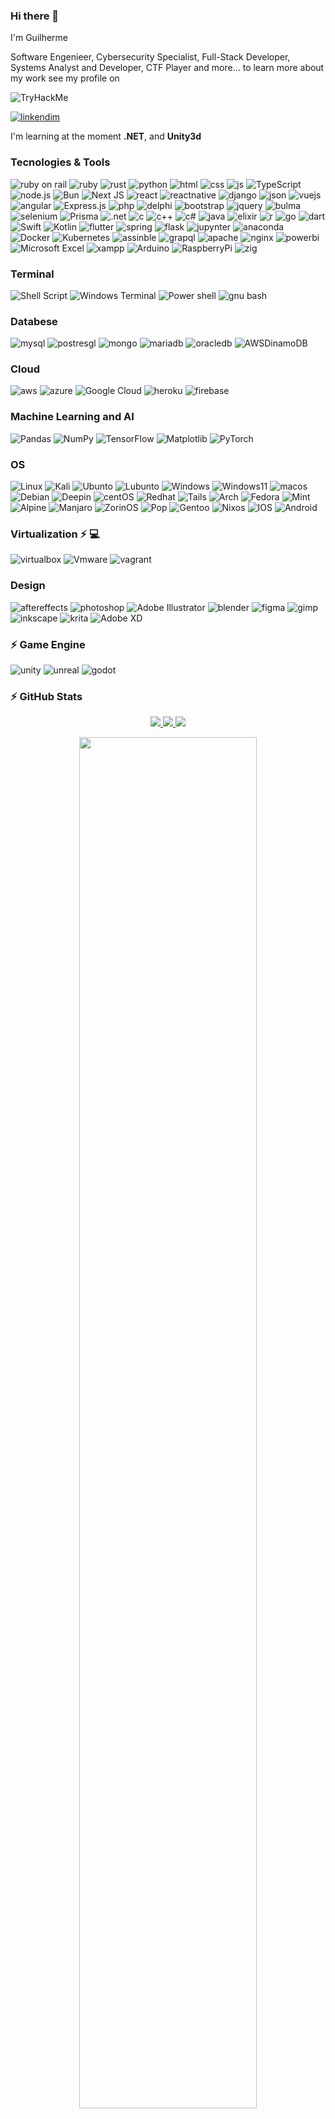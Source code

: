 
### Hi there 👋 
I'm Guilherme 

Software Engenieer, Cybersecurity Specialist, Full-Stack Developer, Systems Analyst and Developer, CTF Player and more... to learn more about my work see my profile on 

<img src="https://tryhackme-badges.s3.amazonaws.com/guisobralmartins.png" alt="TryHackMe">

[![linkendim](https://img.shields.io/badge/LinkedIn-0077B5?style=for-the-badge&logo=linkedin&logoColor=white)](https://www.linkedin.com/in/guilherme-sobral-martins/)
<!--
<div class="badge-base LI-profile-badge" data-locale="pt_BR" data-size="medium" data-theme="dark" data-type="VERTICAL" data-vanity="guilherme-sobral-martins" data-version="v1"><a class="badge-base__link LI-simple-link" href="https://br.linkedin.com/in/guilherme-sobral-martins?trk=profile-badge">GUILHERME SOBRAL MARTINS</a></div>
-->
I'm learning at the moment **.NET**, and **Unity3d**

### Tecnologies & Tools


![ruby on rail](https://img.shields.io/badge/Ruby_on_Rails-CC0000?style=for-the-badge&logo=ruby-on-rails&logoColor=white)
![ruby](https://img.shields.io/badge/Ruby-CC342D?style=for-the-badge&logo=ruby&logoColor=white)
![rust](https://img.shields.io/badge/Rust-000000?style=for-the-badge&logo=rust&logoColor=white)
![python](https://img.shields.io/badge/Python-3776AB?style=for-the-badge&logo=python&logoColor=white)
![html](https://img.shields.io/badge/HTML5-E34F26?style=for-the-badge&logo=html5&logoColor=white)
![css](https://img.shields.io/badge/CSS3-1572B6?style=for-the-badge&logo=css3&logoColor=white)
![js](https://img.shields.io/badge/JavaScript-F7DF1E?style=for-the-badge&logo=javascript&logoColor=black)
![TypeScript](https://img.shields.io/badge/TypeScript-007ACC?style=for-the-badge&logo=typescript&logoColor=white)
![node.js](https://img.shields.io/badge/Node.js-43853D?style=for-the-badge&logo=node.js&logoColor=white)
![Bun](https://img.shields.io/badge/Bun-%23000000.svg?style=for-the-badge&logo=bun&logoColor=white)
![Next JS](https://img.shields.io/badge/Next-black?style=for-the-badge&logo=next.js&logoColor=white)
![react](https://img.shields.io/badge/React-20232A?style=for-the-badge&logo=react&logoColor=61DAFB)
![reactnative](https://img.shields.io/badge/React_Native-20232A?style=for-the-badge&logo=react&logoColor=61DAFB)
![django](https://img.shields.io/badge/Django-092E20?style=for-the-badge&logo=django&logoColor=white)
![json](https://img.shields.io/badge/json-5E5C5C?style=for-the-badge&logo=json&logoColor=white)
![vuejs](https://img.shields.io/badge/Vue.js-35495E?style=for-the-badge&logo=vue.js&logoColor=4FC08D)
![angular](https://img.shields.io/badge/Angular-DD0031?style=for-the-badge&logo=angular&logoColor=white)
![Express.js](https://img.shields.io/badge/express.js-%23404d59.svg?style=for-the-badge&logo=express&logoColor=%2361DAFB)
![php](https://img.shields.io/badge/PHP-777BB4?style=for-the-badge&logo=php&logoColor=white)
![delphi](https://img.shields.io/badge/Delphi-B22222?style=for-the-badge&logo=delphi&logoColor=white)
![bootstrap](https://img.shields.io/badge/Bootstrap-563D7C?style=for-the-badge&logo=bootstrap&logoColor=white)
![jquery](https://img.shields.io/badge/jQuery-0769AD?style=for-the-badge&logo=jquery&logoColor=white)
![bulma](https://img.shields.io/badge/Bulma-00D1B2?style=for-the-badge&logo=Bulma&logoColor=white)
![selenium](https://img.shields.io/badge/Selenium-43B02A?style=for-the-badge&logo=Selenium&logoColor=white)
![Prisma](https://img.shields.io/badge/Prisma-3982CE?style=for-the-badge&logo=Prisma&logoColor=white)
![.net](https://img.shields.io/badge/.NET-5C2D91?style=for-the-badge&logo=.net&logoColor=white)
![c](https://img.shields.io/badge/C-00599C?style=for-the-badge&logo=c&logoColor=white)
![c++](https://img.shields.io/badge/C%2B%2B-00599C?style=for-the-badge&logo=c%2B%2B&logoColor=white)
![c#](https://img.shields.io/badge/C%23-239120?style=for-the-badge&logo=c-sharp&logoColor=white)
![java](https://img.shields.io/badge/Java-ED8B00?style=for-the-badge&logo=openjdk&logoColor=white)
![elixir](https://img.shields.io/badge/Elixir-4B275F?style=for-the-badge&logo=elixir&logoColor=white)
![r](https://img.shields.io/badge/R-276DC3?style=for-the-badge&logo=r&logoColor=white)
![go](https://img.shields.io/badge/Go-00ADD8?style=for-the-badge&logo=go&logoColor=white)
![dart](https://img.shields.io/badge/Dart-0175C2?style=for-the-badge&logo=dart&logoColor=white)
![Swift](https://img.shields.io/badge/Swift-FA7343?style=for-the-badge&logo=swift&logoColor=white)
![Kotlin](https://img.shields.io/badge/Kotlin-0095D5?&style=for-the-badge&logo=kotlin&logoColor=white)
![flutter](https://img.shields.io/badge/Flutter-02569B?style=for-the-badge&logo=flutter&logoColor=white)
![spring](https://img.shields.io/badge/Spring-6DB33F?style=for-the-badge&logo=spring&logoColor=white) 
![flask](https://img.shields.io/badge/Flask-000000?style=for-the-badge&logo=flask&logoColor=white)
![jupynter](https://img.shields.io/badge/Jupyter-F37626.svg?&style=for-the-badge&logo=Jupyter&logoColor=white)
![anaconda](https://img.shields.io/badge/conda-342B029.svg?&style=for-the-badge&logo=anaconda&logoColor=white)
![Docker](https://img.shields.io/badge/docker-%230db7ed.svg?style=for-the-badge&logo=docker&logoColor=white)
![Kubernetes](https://img.shields.io/badge/kubernetes-%23326ce5.svg?style=for-the-badge&logo=kubernetes&logoColor=white)
![assinble](https://img.shields.io/badge/Ansible-000000?style=for-the-badge&logo=ansible&logoColor=white)
![grapql](https://img.shields.io/badge/GraphQl-E10098?style=for-the-badge&logo=graphql&logoColor=white)
![apache](https://img.shields.io/badge/Apache-D22128?style=for-the-badge&logo=Apache&logoColor=white)
![nginx](https://img.shields.io/badge/Nginx-009639?style=for-the-badge&logo=nginx&logoColor=white)
![powerbi](https://img.shields.io/badge/PowerBI-F2C811?style=for-the-badge&logo=Power%20BI&logoColor=white)
![Microsoft Excel](https://img.shields.io/badge/Microsoft_Excel-217346?style=for-the-badge&logo=microsoft-excel&logoColor=white)
![xampp](https://img.shields.io/badge/Xampp-F37623?style=for-the-badge&logo=xampp&logoColor=white)
![Arduino](https://img.shields.io/badge/Arduino-00979D?style=for-the-badge&logo=Arduino&logoColor=white)
![RaspberryPi](https://img.shields.io/badge/Raspberry%20Pi-A22846?style=for-the-badge&logo=Raspberry%20Pi&logoColor=white)
![zig](https://img.shields.io/badge/zig-F7A41D?style=for-the-badge&logo=zig&logoColor=white)

### Terminal
![Shell Script](https://img.shields.io/badge/shell_script-%23121011.svg?style=for-the-badge&logo=gnu-bash&logoColor=white)
![Windows Terminal](https://img.shields.io/badge/Windows%20Terminal-%234D4D4D.svg?style=for-the-badge&logo=windows-terminal&logoColor=white)
![Power shell](https://img.shields.io/badge/powershell-5391FE?style=for-the-badge&logo=powershell&logoColor=white)
![gnu bash](https://img.shields.io/badge/GNU%20Bash-4EAA25?style=for-the-badge&logo=GNU%20Bash&logoColor=white)

### Databese
![mysql](https://img.shields.io/badge/MySQL-00000F?style=for-the-badge&logo=mysql&logoColor=white)
![postresgl](https://img.shields.io/badge/PostgreSQL-316192?style=for-the-badge&logo=postgresql&logoColor=white)
![mongo](https://img.shields.io/badge/MongoDB-4EA94B?style=for-the-badge&logo=mongodb&logoColor=white)
![mariadb](https://img.shields.io/badge/MariaDB-003545?style=for-the-badge&logo=mariadb&logoColor=white) 
![oracledb](https://img.shields.io/badge/Oracle-F80000?style=for-the-badge&logo=Oracle&logoColor=white)
![AWSDinamoDB](https://img.shields.io/badge/Amazon%20DynamoDB-4053D6?style=for-the-badge&logo=Amazon%20DynamoDB&logoColor=white)

### Cloud
![aws](https://img.shields.io/badge/Amazon_AWS-232F3E?style=for-the-badge&logo=amazon-aws&logoColor=white) 
![azure](https://img.shields.io/badge/Microsoft_Azure-0089D6?style=for-the-badge&logo=microsoft-azure&logoColor=white)
![Google Cloud](https://img.shields.io/badge/Google_Cloud-4285F4?style=for-the-badge&logo=google-cloud&logoColor=white)
![heroku](https://img.shields.io/badge/Heroku-430098?style=for-the-badge&logo=heroku&logoColor=white)
![firebase](https://img.shields.io/badge/firebase-ffca28?style=for-the-badge&logo=firebase&logoColor=black)

### Machine Learning and AI

![Pandas](https://img.shields.io/badge/pandas-%23150458.svg?style=for-the-badge&logo=pandas&logoColor=white)
![NumPy](https://img.shields.io/badge/numpy-%23013243.svg?style=for-the-badge&logo=numpy&logoColor=white)
![TensorFlow](https://img.shields.io/badge/TensorFlow-FF6F00?style=for-the-badge&logo=tensorflow&logoColor=white)
![Matplotlib](https://img.shields.io/badge/Matplotlib-%23ffffff.svg?style=for-the-badge&logo=Matplotlib&logoColor=black)
![PyTorch](https://img.shields.io/badge/PyTorch-%23EE4C2C.svg?style=for-the-badge&logo=PyTorch&logoColor=white)

### OS
![Linux](	https://img.shields.io/badge/Linux-FCC624?style=for-the-badge&logo=linux&logoColor=black)
![Kali](	https://img.shields.io/badge/Kali_Linux-557C94?style=for-the-badge&logo=kali-linux&logoColor=white)
![Ubunto](https://img.shields.io/badge/Ubuntu-E95420?style=for-the-badge&logo=ubuntu&logoColor=white)
![Lubunto](https://img.shields.io/badge/Lubuntu-0068C8?style=for-the-badge&logo=lubuntu&logoColor=white)
![Windows](https://img.shields.io/badge/Windows-0078D6?style=for-the-badge&logo=windows&logoColor=white)
![Windows11](https://img.shields.io/badge/Windows_11-0078d4?style=for-the-badge&logo=windows-11&logoColor=white)
![macos](https://img.shields.io/badge/mac%20os-000000?style=for-the-badge&logo=apple&logoColor=white) 
![Debian](https://img.shields.io/badge/Debian-A81D33?style=for-the-badge&logo=debian&logoColor=white)
![Deepin](https://img.shields.io/badge/Deepin-007CFF?style=for-the-badge&logo=deepin&logoColor=white)
![centOS](https://img.shields.io/badge/Cent%20OS-262577?style=for-the-badge&logo=CentOS&logoColor=white)
![Redhat](https://img.shields.io/badge/Red%20Hat-EE0000?style=for-the-badge&logo=redhat&logoColor=white)
![Tails](https://img.shields.io/badge/Tails%20-56347C?&style=for-the-badge&logo=tails&logoColor=white)
![Arch](https://img.shields.io/badge/Arch_Linux-1793D1?style=for-the-badge&logo=arch-linux&logoColor=white)
![Fedora](https://img.shields.io/badge/Fedora-294172?style=for-the-badge&logo=fedora&logoColor=white)
![Mint](https://img.shields.io/badge/Linux_Mint-87CF3E?style=for-the-badge&logo=linux-mint&logoColor=white)
![Alpine](https://img.shields.io/badge/Alpine_Linux-0D597F?style=for-the-badge&logo=alpine-linux&logoColor=white)
![Manjaro](https://img.shields.io/badge/manjaro-35BF5C?style=for-the-badge&logo=manjaro&logoColor=white)
![ZorinOS](https://img.shields.io/badge/Zorin%20OS-0CC1F3?style=for-the-badge&logo=zorin&logoColor=white)
![Pop](https://img.shields.io/badge/Pop!_OS-48B9C7?style=for-the-badge&logo=Pop!_OS&logoColor=white)
![Gentoo](https://img.shields.io/badge/Gentoo-54487A?style=for-the-badge&logo=gentoo&logoColor=white)
![Nixos](https://img.shields.io/badge/NixOS-5277C3?style=for-the-badge&logo=nixos&logoColor=white)
![IOS](https://img.shields.io/badge/iOS-000000?style=for-the-badge&logo=ios&logoColor=white)
![Android](https://img.shields.io/badge/Android-3DDC84?style=for-the-badge&logo=android&logoColor=white)


### Virtualization ⚡ 💻  
![virtualbox](https://img.shields.io/badge/VirtualBox-21416b?style=for-the-badge&logo=VirtualBox&logoColor=white)
![Vmware](https://img.shields.io/badge/VMware-231f20?style=for-the-badge&logo=VMware&logoColor=white)
![vagrant](https://img.shields.io/badge/Vagrant-1868F2?style=for-the-badge&logo=Vagrant&logoColor=white)

### Design
![aftereffects](https://img.shields.io/badge/Adobe%20after%20affects-CF96FD?style=for-the-badge&logo=Adobe%20after%20effects&logoColor=393665)
![photoshop](https://img.shields.io/badge/Adobe%20Photoshop-31A8FF?style=for-the-badge&logo=Adobe%20Photoshop&logoColor=black)
![Adobe Illustrator](https://img.shields.io/badge/adobe%20illustrator-%23FF9A00.svg?style=for-the-badge&logo=adobe%20illustrator&logoColor=white)
![blender](https://img.shields.io/badge/blender-%23F5792A.svg?style=for-the-badge&logo=blender&logoColor=white)
![figma](https://img.shields.io/badge/Figma-F24E1E?style=for-the-badge&logo=figma&logoColor=white)
![gimp](https://img.shields.io/badge/gimp-5C5543?style=for-the-badge&logo=gimp&logoColor=white)
![inkscape](https://img.shields.io/badge/Inkscape-000000?style=for-the-badge&logo=Inkscape&logoColor=white)
![krita](https://img.shields.io/badge/Krita-203759?style=for-the-badge&logo=krita&logoColor=EEF37B)
![Adobe XD](https://img.shields.io/badge/Adobe%20XD-470137?style=for-the-badge&logo=Adobe%20XD&logoColor=#FF61F6)



### ⚡ Game Engine
![unity](https://img.shields.io/badge/Unity-100000?style=for-the-badge&logo=unity&logoColor=white)
![unreal](https://img.shields.io/badge/-Unreal%20Engine-313131?style=for-the-badge&logo=unreal-engine&logoColor=white) 
![godot](https://img.shields.io/badge/Godot-478CBF?style=for-the-badge&logo=GodotEngine&logoColor=white) 

### ⚡ GitHub Stats

<!---
![Github Stats](https://github-readme-stats.vercel.app/api?username=guilhermesob&show_icons=true&count_private=true)
![top](https://github-readme-stats.vercel.app/api/top-langs/?username=guilhermesob&layout=compact&hide)
![Visitor Badge](https://visitor-badge.laobi.icu/badge?page_id=guilhermesob.guilhermesob&show_icons=true&count_private=true)
 <img src="https://github-readme-stats.vercel.app/api?username=guilhermesob&show_icons=true&count_private=true"/>
 <img src="https://github-readme-stats.vercel.app/api/top-langs/?username=guilhermesob&layout=compact&hide"/> 
  -->
 
 
<!-- <details> -->
<!-- dados do usuario in-->
 
<p align="center">
  <a href="https://github.com/gui">
    <img src="http://github-profile-summary-cards.vercel.app/api/cards/profile-details?username=guilhermesob&theme=transparent" />
  </a>
 
<!-- dados do usuario end-->                                                                              

<!--all days comits-->
<a href="https://github.com/guilhermesob" >
<img src="https://github-readme-streak-stats.herokuapp.com/?user=guilhermesob&hide_border=true&card_width=338&theme=show_icons=true&count&private=true&public=true" />

 </a>
 <!--commits -->
  <a href="https://github.com/guilhermesob">
   <img src="http://github-profile-summary-cards.vercel.app/api/cards/stats?username=guilhermesob&theme=transparent" />   
  </a>
  <!-- github link -->

 <a href="https://github.com/gui">
   
<p align="center">
  <img src="https://github-readme-stats.vercel.app/api/top-langs/?username=guilhermesob&langs_count=10&exclude_repo=&hide=jupyter%20notebook,vim%20script,cmake,makefile,batchfile,emacs%20lisp,css,html&layout=compact&theme=transparent&count&private=true" width="75%">
</p>

</p>


 <br>


  
  </a> 
</p>
<!-- </details> -->
 


<!--  AQUI-->
<p align="center">
<img src="https://github-profile-trophy.vercel.app/?username=guilhermesob"/>
</p>

<!--SNAKE 
![Snake animation](https://github.com/guilhermesob/guilhermesob/blob/output/github-contribution-grid-snake.svg)
snake end-->

<!-- View -->
<img src="https://visitor-badge.laobi.icu/badge?page_id=guilhermesob.guilhermesob&show_icons=true&count_private=true"/>
<!--
**guilhermesob/guilhermesob** is a ✨ _special_ ✨ repository because its `README.md` (this file) appears on your GitHub profile. 
<!--
**guilhermesob/guilhermesob** is a ✨ _special_ ✨ repository because its `README.md` (this file) appears on your GitHub profile.

Here are some ideas to get you started:

- 🔭 I’m currently working on ...
- 🌱 I’m currently learning ...
- 👯 I’m looking to collaborate on ...
- 🤔 I’m looking for help with ...
- 💬 Ask me about ...
- 📫 How to reach me: ...
- 😄 Pronouns: ...
- ⚡ Fun fact: ...
-->

